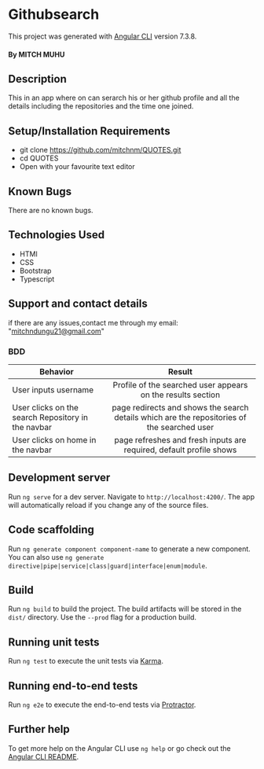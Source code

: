 # Githubsearch
This project was generated with [Angular CLI](https://github.com/angular/angular-cli) version 7.3.8.
#### By **MITCH MUHU**
## Description
This in an app where on can serarch his or her github profile and all the details including the repositories and the time one joined.
## Setup/Installation Requirements
* git clone https://github.com/mitchnm/QUOTES.git
* cd QUOTES
* Open with your favourite text editor
## Known Bugs
There are no known bugs.
## Technologies Used
* HTMl 
* CSS  
* Bootstrap 
* Typescript
## Support and contact details
if there are any issues,contact me through my email: "mitchndungu21@gmail.com"

### BDD
| Behavior        | Result |
| ------------- |:----:|
| User inputs username  | Profile of the searched user appears on the results section |
| User clicks on the search Repository in the navbar | page redirects and shows the search details which are the repositories of the searched user  |
| User clicks on home in the navbar | page refreshes and fresh inputs are required, default profile shows |

## Development server

Run `ng serve` for a dev server. Navigate to `http://localhost:4200/`. The app will automatically reload if you change any of the source files.

## Code scaffolding

Run `ng generate component component-name` to generate a new component. You can also use `ng generate directive|pipe|service|class|guard|interface|enum|module`.

## Build

Run `ng build` to build the project. The build artifacts will be stored in the `dist/` directory. Use the `--prod` flag for a production build.

## Running unit tests

Run `ng test` to execute the unit tests via [Karma](https://karma-runner.github.io).

## Running end-to-end tests

Run `ng e2e` to execute the end-to-end tests via [Protractor](http://www.protractortest.org/).

## Further help

To get more help on the Angular CLI use `ng help` or go check out the [Angular CLI README](https://github.com/angular/angular-cli/blob/master/README.md).
